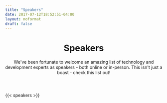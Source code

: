 ```yaml
---
title: "Speakers"
date: 2017-07-12T18:52:51-04:00
layout: noformat
draft: false
---
```


<!-- markdownlint-disable -->
<main class="mb-20">
  <div class="mb-20">
    <header class="container px-6 py-12 mx-auto">
      <div class="max-w-3xl">
      <h1 class="my-2 text-5xl font-bold">Speakers</h1>
      <p class="text-xl">We've been fortunate to welcome an amazing list of technology and development experts as speakers - both online or in-person. This isn't just a boast - check this list out!</p>
      </div>
    </header>
  </div>

  {{< speakers >}}
</main>
<!-- markdownlint-restore -->
